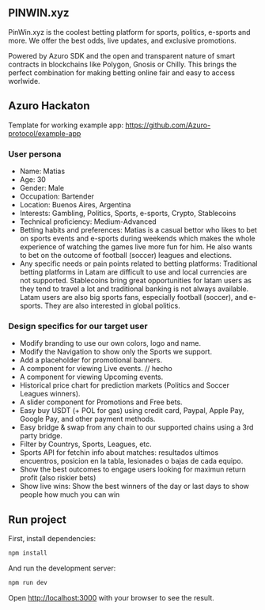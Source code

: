 ## PINWIN.xyz
PinWin.xyz is the coolest betting platform for sports, politics, e-sports and more. We offer the best odds, live updates, and exclusive promotions.

Powered by Azuro SDK and the open and transparent nature of smart contracts in blockchains like Polygon, Gnosis or Chilly. This brings the perfect combination for making betting online fair and easy to access worlwide.

## Azuro Hackaton
Template for working example app:
https://github.com/Azuro-protocol/example-app

### User persona
- Name: Matias
- Age: 30
- Gender: Male
- Occupation: Bartender
- Location: Buenos Aires, Argentina
- Interests: Gambling, Politics, Sports, e-sports, Crypto, Stablecoins
- Technical proficiency: Medium-Advanced
- Betting habits and preferences: Matias is a casual bettor who likes to bet on sports events and e-sports during weekends which makes the whole experience of watching the games live more fun for him. He also wants to bet on the outcome of football (soccer) leagues and elections.
- Any specific needs or pain points related to betting platforms: Traditional betting platforms in Latam are difficult to use and local currencies are not supported. Stablecoins bring great opportunities for latam users as they tend to travel a lot and traditional banking is not always available. Latam users are also big sports fans, especially football (soccer), and e-sports. They are also interested in global politics.

### Design specifics for our target user
- Modify branding to use our own colors, logo and name.
- Modify the Navigation to show only the Sports we support.
- Add a placeholder for promotional banners.
- A component for viewing Live events. // hecho
- A component for viewing Upcoming events.
- Historical price chart for prediction markets (Politics and Soccer Leagues winners).
- A slider component for Promotions and Free bets.
- Easy buy USDT (+ POL for gas) using credit card, Paypal, Apple Pay, Google Pay, and other payment methods.
- Easy bridge & swap from any chain to our supported chains using a 3rd party bridge.
- Filter by Countrys, Sports, Leagues, etc.
- Sports API for fetchin info about matches: resultados ultimos encuentros, posicion en la tabla, lesionades o bajas de cada equipo.
- Show the best outcomes to engage users looking for maximun return profit (also riskier bets)
- Show live wins: Show the best winners of the day or last days to show people how much you can win

## Run project

First, install dependencies:

```bash
npm install
```

And run the development server:

```bash
npm run dev
```

Open [http://localhost:3000](http://localhost:3000) with your browser to see the result.
